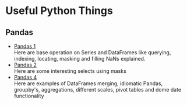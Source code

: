 # Useful Python Things

## Pandas
* [Pandas 1](https://github.com/yk4r2/UsefulPython/blob/master/Pandas/Pandas1.ipynb)\
Here are base operation on Series and DataFrames like querying, indexing, locating, masking and filling NaNs  explained.
* [Pandas 2](https://github.com/yk4r2/UsefulPython/blob/master/Pandas/Pandas2.ipynb)\
Here are some interesting selects using masks
* [Pandas 4](https://github.com/yk4r2/UsefulPython/blob/master/Pandas/Pandas3.ipynb)\
Here are examples of DataFrames merging, idiomatic Pandas, groupby's, aggregations, different scales, pivot tables and dome date functionality
